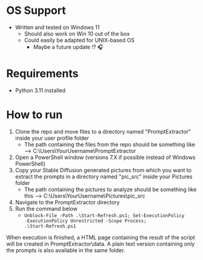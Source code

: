 # OS Support
* Written and tested on Windows 11
  * Should also work on Win 10 out of the box
  * Could easily be adapted for UNIX-based OS
    * Maybe a future update !? 🎧

# Requirements
* Python 3.11 installed

# How to run
1. Clone the repo and move files to a directory named "PromptExtractor" inside your user profile folder
   * The path containing the files from the repo should be something like --> C:\Users\YourUsername\PromptExtractor
2. Open a PowerShell window (versions 7.X if possible instead of Windows PowerShell)
3. Copy your Stable Diffusion generated pictures from which you want to extract the prompts in a directory named "pic_src" inside your Pictures folder
   * The path containing the pictures to analyze should be something like this --> C:\Users\YourUsername\Pictures\pic_src
3. Navigate to the PromptExtractor directory
5. Run the command below
   * <code>Unblock-File -Path .\Start-Refresh.ps1; Set-ExecutionPolicy -ExecutionPolicy Unrestricted -Scope Process; .\Start-Refresh.ps1</code>

When execution is finished, a HTML page containing the result of the script will be created in PromptExtractor\data\.
A plain text version containing only the prompts is also available in the same folder.
